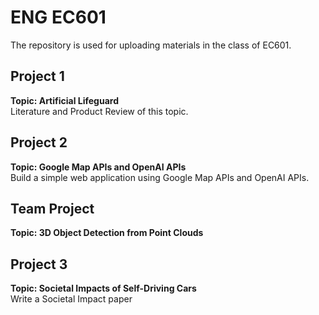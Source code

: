# ENG EC601
The repository is used for uploading materials in the class of EC601.
## Project 1
**Topic: Artificial Lifeguard**  
Literature and Product Review of this topic.

## Project 2
**Topic: Google Map APIs and OpenAI APIs**  
Build a simple web application using Google Map APIs and OpenAI APIs.

## Team Project
**Topic: 3D Object Detection from Point Clouds**

## Project 3
**Topic: Societal Impacts of Self-Driving Cars**  
Write a Societal Impact paper
